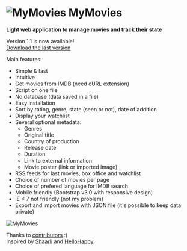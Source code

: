 # ![MyMovies](https://raw.githubusercontent.com/nicolabricot/MyMovies/master/assets/icon/favicon.png) MyMovies

__Light web application to manage movies and track their state__  



Version 1.1 is now available!  
[Download the last version](https://github.com/nicolabricot/MyMovies/releases)


Main features:
- Simple & fast
- Intuitive
- Get movies from IMDB (need cURL extension)
- Script on one file
- No database (data saved in a file)
- Easy installation
- Sort by rating, genre, state (seen or not), date of addition
- Display your watchlist
- Several optional metadata:
  - Genres
  - Original title
  - Country of production
  - Release date
  - Duration
  - Link to external information
  - Movie poster (link or imported image)
- RSS feeds for last movies, box office and watchlist
- Choice of number of movies per page
- Choice of prefered language for IMDB search
- Mobile friendly (Bootstrap v3.0 with responsive design)
- IE < 7 not friendly (not my problem)
- Export and import movies with JSON file (it's possible to keep data private)

![MyMovies](https://raw.github.com/nicolabricot/MyMovies/master/myMovies.jpg)



Thanks to [contributors](https://github.com/nicolabricot/MyMovies/graphs/contributors) :)  
Inspired by [Shaarli](https://github.com/sebsauvage/Shaarli) and [HelloHappy](http://books.hellohappy.org/).
